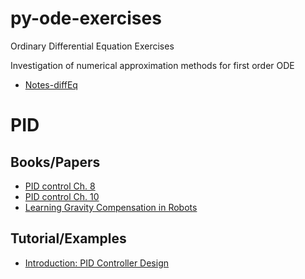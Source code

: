 # py-ode-exercises
Ordinary Differential Equation Exercises


Investigation of numerical approximation methods for first order ODE
* [Notes-diffEq](http://faculty.olin.edu/bstorey/Notes/DiffEq.pdf)


# PID 

## Books/Papers

* [PID control Ch. 8](https://www.cds.caltech.edu/~murray/courses/cds101/fa04/caltech/am04_ch8-3nov04.pdf)
* [PID control Ch. 10](http://www.cds.caltech.edu/~murray/books/AM08/pdf/am06-pid_16Sep06.pdf)
* [Learning Gravity Compensation in Robots](http://www.dia.uniroma3.it/~panzieri/Articoli/IJACASP93.pdf)

## Tutorial/Examples

* [Introduction: PID Controller Design](http://ctms.engin.umich.edu/CTMS/index.php?example=Introduction&section=ControlPID)
